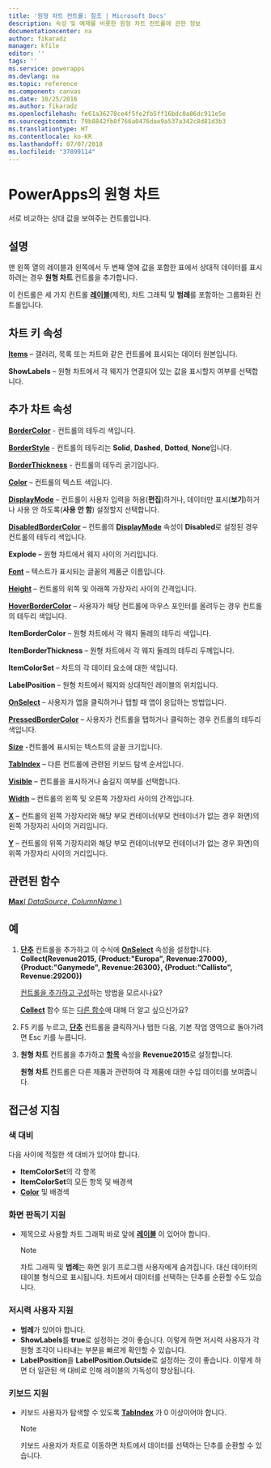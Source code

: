 ```yaml
---
title: '원형 차트 컨트롤: 참조 | Microsoft Docs'
description: 속성 및 예제를 비롯한 원형 차트 컨트롤에 관한 정보
documentationcenter: na
author: fikaradz
manager: kfile
editor: ''
tags: ''
ms.service: powerapps
ms.devlang: na
ms.topic: reference
ms.component: canvas
ms.date: 10/25/2016
ms.author: fikaradz
ms.openlocfilehash: fe61a36278ce4f5fe2fb5ff16bdc0a86dc911e5e
ms.sourcegitcommit: 79b8842fb0f766a0476dae9a537a342c8d81d3b3
ms.translationtype: HT
ms.contentlocale: ko-KR
ms.lasthandoff: 07/07/2018
ms.locfileid: "37899114"
---
```

# <a name="pie-chart-control-in-powerapps"></a>PowerApps의 원형 차트
서로 비교하는 상대 값을 보여주는 컨트롤입니다.

## <a name="description"></a>설명
맨 왼쪽 열의 레이블과 왼쪽에서 두 번째 열에 값을 포함한 표에서 상대적 데이터를 표시하려는 경우 **원형 차트** 컨트롤을 추가합니다.

이 컨트롤은 세 가지 컨트롤 **[레이블](control-text-box.md)**(제목), 차트 그래픽 및 **범례**를 포함하는 그룹화된 컨트롤입니다.

## <a name="chart-key-properties"></a>차트 키 속성
**[Items](properties-core.md)** – 갤러리, 목록 또는 차트와 같은 컨트롤에 표시되는 데이터 원본입니다.

**ShowLabels** – 원형 차트에서 각 웨지가 연결되어 있는 값을 표시할지 여부를 선택합니다.

## <a name="additional-chart-properties"></a>추가 차트 속성
**[BorderColor](properties-color-border.md)** - 컨트롤의 테두리 색입니다.

**[BorderStyle](properties-color-border.md)** - 컨트롤의 테두리는 **Solid**, **Dashed**, **Dotted**, **None**입니다.

**[BorderThickness](properties-color-border.md)** - 컨트롤의 테두리 굵기입니다.

**[Color](properties-color-border.md)** – 컨트롤의 텍스트 색입니다.

**[DisplayMode](properties-core.md)** – 컨트롤이 사용자 입력을 허용(**편집**)하거나, 데이터만 표시(**보기**)하거나 사용 안 하도록(**사용 안 함**) 설정할지 선택합니다.

**[DisabledBorderColor](properties-color-border.md)** – 컨트롤의 **[DisplayMode](properties-core.md)** 속성이 **Disabled**로 설정된 경우 컨트롤의 테두리 색입니다.

**Explode** – 원형 차트에서 웨지 사이의 거리입니다.

**[Font](properties-text.md)** – 텍스트가 표시되는 글꼴의 제품군 이름입니다.

**[Height](properties-size-location.md)** – 컨트롤의 위쪽 및 아래쪽 가장자리 사이의 간격입니다.

**[HoverBorderColor](properties-color-border.md)** – 사용자가 해당 컨트롤에 마우스 포인터를 올려두는 경우 컨트롤의 테두리 색입니다.

**ItemBorderColor** – 원형 차트에서 각 웨지 둘레의 테두리 색입니다.

**ItemBorderThickness** – 원형 차트에서 각 웨지 둘레의 테두리 두께입니다.

**ItemColorSet** – 차트의 각 데이터 요소에 대한 색입니다.

**LabelPosition** – 원형 차트에서 웨지와 상대적인 레이블의 위치입니다.

**[OnSelect](properties-core.md)** – 사용자가 앱을 클릭하거나 탭할 때 앱이 응답하는 방법입니다.

**[PressedBorderColor](properties-color-border.md)** – 사용자가 컨트롤을 탭하거나 클릭하는 경우 컨트롤의 테두리 색입니다.

**[Size](properties-text.md)** -컨트롤에 표시되는 텍스트의 글꼴 크기입니다.

**[TabIndex](properties-accessibility.md)** – 다른 컨트롤에 관련된 키보드 탐색 순서입니다.

**[Visible](properties-core.md)** – 컨트롤을 표시하거나 숨길지 여부를 선택합니다.

**[Width](properties-size-location.md)** – 컨트롤의 왼쪽 및 오른쪽 가장자리 사이의 간격입니다.

**[X](properties-size-location.md)** – 컨트롤의 왼쪽 가장자리와 해당 부모 컨테이너(부모 컨테이너가 없는 경우 화면)의 왼쪽 가장자리 사이의 거리입니다.

**[Y](properties-size-location.md)** – 컨트롤의 위쪽 가장자리와 해당 부모 컨테이너(부모 컨테이너가 없는 경우 화면)의 위쪽 가장자리 사이의 거리입니다.

## <a name="related-functions"></a>관련된 함수
[**Max**( *DataSource*, *ColumnName* )](../functions/function-aggregates.md)

## <a name="example"></a>예
1. **[단추](control-button.md)** 컨트롤을 추가하고 이 수식에 **[OnSelect](properties-core.md)** 속성을 설정합니다.<br>
   **Collect(Revenue2015, {Product:"Europa", Revenue:27000}, {Product:"Ganymede", Revenue:26300}, {Product:"Callisto", Revenue:29200})**
   
    [컨트롤을 추가하고 구성](../add-configure-controls.md)하는 방법을 모르시나요?
   
    **[Collect](../functions/function-clear-collect-clearcollect.md)** 함수 또는 [다른 함수](../formula-reference.md)에 대해 더 알고 싶으신가요?
2. F5 키를 누르고, **[단추](control-button.md)** 컨트롤을 클릭하거나 탭한 다음, 기본 작업 영역으로 돌아가려면 Esc 키를 누릅니다.
3. **원형 차트** 컨트롤을 추가하고 **[항목](properties-core.md)** 속성을 **Revenue2015**로 설정합니다.
   
    **원형 차트** 컨트롤은 다른 제품과 관련하여 각 제품에 대한 수입 데이터를 보여줍니다.


## <a name="accessibility-guidelines"></a>접근성 지침
### <a name="color-contrast"></a>색 대비
다음 사이에 적절한 색 대비가 있어야 합니다.
* **ItemColorSet**의 각 항목
* **ItemColorSet**의 모든 항목 및 배경색
* **[Color](properties-color-border.md)** 및 배경색

### <a name="screen-reader-support"></a>화면 판독기 지원
* 제목으로 사용할 차트 그래픽 바로 앞에 **[레이블](control-text-box.md)** 이 있어야 합니다.

    > [!NOTE]
  > 차트 그래픽 및 **범례**는 화면 읽기 프로그램 사용자에게 숨겨집니다. 대신 데이터의 테이블 형식으로 표시됩니다. 차트에서 데이터를 선택하는 단추를 순환할 수도 있습니다.

### <a name="low-vision-support"></a>저시력 사용자 지원
* **범례**가 있어야 합니다.
* **ShowLabels**를 **true**로 설정하는 것이 좋습니다. 이렇게 하면 저시력 사용자가 각 원형 조각이 나타내는 부분을 빠르게 확인할 수 있습니다.
* **LabelPosition**을 **LabelPosition.Outside**로 설정하는 것이 좋습니다. 이렇게 하면 더 일관된 색 대비로 인해 레이블의 가독성이 향상됩니다.

### <a name="keyboard-support"></a>키보드 지원
* 키보드 사용자가 탐색할 수 있도록 **[TabIndex](properties-accessibility.md)** 가 0 이상이어야 합니다.

    > [!NOTE]
  > 키보드 사용자가 차트로 이동하면 차트에서 데이터를 선택하는 단추를 순환할 수 있습니다.
